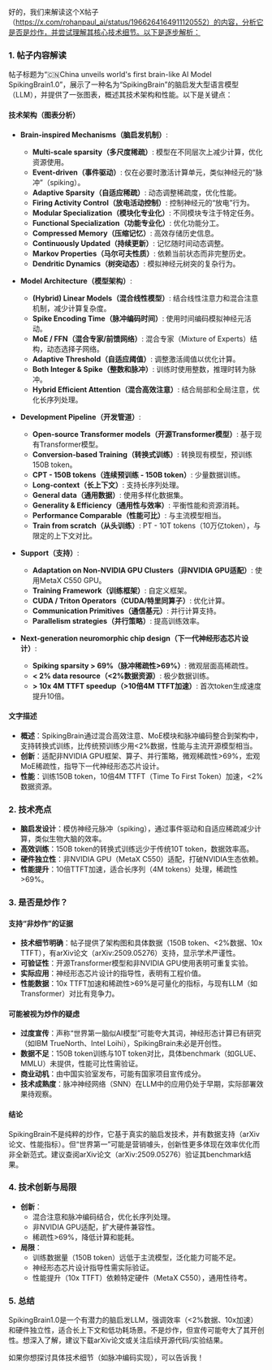 好的，我们来解读这个X帖子（https://x.com/rohanpaul_ai/status/1966264164911120552）的内容，分析它是否是炒作，并尝试理解其核心技术细节。以下是逐步解析：

### 1. 帖子内容解读
帖子标题为“🇨🇳China unveils world's first brain-like AI Model SpikingBrain1.0”，展示了一种名为“SpikingBrain”的脑启发大型语言模型（LLM），并提供了一张图表，概述其技术架构和性能。以下是关键点：

#### **技术架构（图表分析）**
- **Brain-inspired Mechanisms（脑启发机制）**:
  - **Multi-scale sparsity（多尺度稀疏）**: 模型在不同层次上减少计算，优化资源使用。
  - **Event-driven（事件驱动）**: 仅在必要时激活计算单元，类似神经元的“脉冲”（spiking）。
  - **Adaptive Sparsity（自适应稀疏）**: 动态调整稀疏度，优化性能。
  - **Firing Activity Control（放电活动控制）**: 控制神经元的“放电”行为。
  - **Modular Specialization（模块化专业化）**: 不同模块专注于特定任务。
  - **Functional Specialization（功能专业化）**: 优化功能分工。
  - **Compressed Memory（压缩记忆）**: 高效存储历史信息。
  - **Continuously Updated（持续更新）**: 记忆随时间动态调整。
  - **Markov Properties（马尔可夫性质）**: 依赖当前状态而非完整历史。
  - **Dendritic Dynamics（树突动态）**: 模拟神经元树突的复杂行为。

- **Model Architecture（模型架构）**:
  - **(Hybrid) Linear Models（混合线性模型）**: 结合线性注意力和混合注意机制，减少计算复杂度。
  - **Spike Encoding Time（脉冲编码时间）**: 使用时间编码模拟神经元活动。
  - **MoE / FFN（混合专家/前馈网络）**: 混合专家（Mixture of Experts）结构，动态选择子网络。
  - **Adaptive Threshold（自适应阈值）**: 调整激活阈值以优化计算。
  - **Both Integer & Spike（整数和脉冲）**: 训练时使用整数，推理时转为脉冲。
  - **Hybrid Efficient Attention（混合高效注意）**: 结合局部和全局注意，优化长序列处理。

- **Development Pipeline（开发管道）**:
  - **Open-source Transformer models（开源Transformer模型）**: 基于现有Transformer模型。
  - **Conversion-based Training（转换式训练）**: 转换现有模型，预训练150B token。
  - **CPT - 150B tokens（连续预训练 - 150B token）**: 少量数据训练。
  - **Long-context（长上下文）**: 支持长序列处理。
  - **General data（通用数据）**: 使用多样化数据集。
  - **Generality & Efficiency（通用性与效率）**: 平衡性能和资源消耗。
  - **Performance Comparable（性能可比）**: 与主流模型相当。
  - **Train from scratch（从头训练）**: PT - 10T tokens（10万亿token），与限定的上下文对比。

- **Support（支持）**:
  - **Adaptation on Non-NVIDIA GPU Clusters（非NVIDIA GPU适配）**: 使用MetaX C550 GPU。
  - **Training Framework（训练框架）**: 自定义框架。
  - **CUDA / Triton Operators（CUDA/特里同算子）**: 优化计算。
  - **Communication Primitives（通信基元）**: 并行计算支持。
  - **Parallelism strategies（并行策略）**: 提高训练效率。

- **Next-generation neuromorphic chip design（下一代神经形态芯片设计）**:
  - **Spiking sparsity > 69%（脉冲稀疏性>69%）**: 微观层面高稀疏性。
  - **< 2% data resource（<2%数据资源）**: 极少数据训练。
  - **> 10x 4M TTFT speedup（>10倍4M TTFT加速）**: 首次token生成速度提升10倍。

#### **文字描述**
- **概述**：SpikingBrain通过混合高效注意、MoE模块和脉冲编码整合到架构中，支持转换式训练，比传统预训练少用<2%数据，性能与主流开源模型相当。
- **创新**：适配非NVIDIA GPU框架、算子、并行策略，微观稀疏性>69%，宏观MoE稀疏性，指导下一代神经形态芯片设计。
- **性能**：训练150B token，10倍4M TTFT（Time To First Token）加速，<2%数据资源。

### 2. 技术亮点
- **脑启发设计**：模仿神经元脉冲（spiking），通过事件驱动和自适应稀疏减少计算，类似生物大脑的效率。
- **高效训练**：150B token的转换式训练远少于传统10T token，数据效率高。
- **硬件独立性**：非NVIDIA GPU（MetaX C550）适配，打破NVIDIA生态依赖。
- **性能提升**：10倍TTFT加速，适合长序列（4M tokens）处理，稀疏性>69%。

### 3. 是否是炒作？
#### 支持“非炒作”的证据
- **技术细节明确**：帖子提供了架构图和具体数据（150B token、<2%数据、10x TTFT），有arXiv论文（arXiv:2509.05276）支持，显示学术严谨性。
- **可验证性**：开源Transformer模型和非NVIDIA GPU使用表明可重复实验。
- **实际应用**：神经形态芯片设计的指导性，表明有工程价值。
- **性能数据**：10x TTFT加速和稀疏性>69%是可量化的指标，与现有LLM（如Transformer）对比有竞争力。

#### 可能被视为炒作的疑虑
- **过度宣传**：声称“世界第一脑似AI模型”可能夸大其词，神经形态计算已有研究（如IBM TrueNorth、Intel Loihi），SpikingBrain未必是开创性。
- **数据不足**：150B token训练与10T token对比，具体benchmark（如GLUE、MMLU）未提供，性能可比性需验证。
- **商业动机**：由中国实验室发布，可能有国家项目宣传成分。
- **技术成熟度**：脉冲神经网络（SNN）在LLM中的应用仍处于早期，实际部署效果待观察。

#### 结论
SpikingBrain不是纯粹的炒作，它基于真实的脑启发技术，并有数据支持（arXiv论文、性能指标）。但“世界第一”可能是营销噱头，创新性更多体现在效率优化而非全新范式。建议查阅arXiv论文（arXiv:2509.05276）验证其benchmark结果。

### 4. 技术创新与局限
- **创新**：
  - 混合注意和脉冲编码结合，优化长序列处理。
  - 非NVIDIA GPU适配，扩大硬件兼容性。
  - 稀疏性>69%，降低计算和能耗。
- **局限**：
  - 训练数据量（150B token）远低于主流模型，泛化能力可能不足。
  - 神经形态芯片设计指导性需实际验证。
  - 性能提升（10x TTFT）依赖特定硬件（MetaX C550），通用性待考。

### 5. 总结
SpikingBrain1.0是一个有潜力的脑启发LLM，强调效率（<2%数据、10x加速）和硬件独立性，适合长上下文和低功耗场景。不是炒作，但宣传可能夸大了其开创性。想深入了解，建议下载arXiv论文或关注后续开源代码/实验结果。

如果你想探讨具体技术细节（如脉冲编码实现），可以告诉我！
